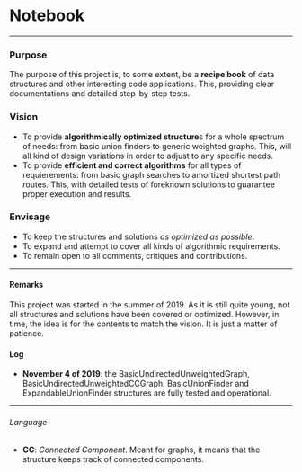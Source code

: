 # Notebook

------------

### Purpose
The purpose of this project is, to some extent, be a **recipe book** of data structures and other interesting code applications. This, providing clear documentations and detailed step-by-step tests.

### Vision
- To provide **algorithmically optimized structure**s for a whole spectrum of needs: from basic union finders to generic weighted graphs. This, will all kind of design variations in order to adjust to any specific needs.
- To provide **efficient and correct algorithms** for all types of requierements: from basic graph searches to amortized shortest path routes. This, with detailed tests of foreknown solutions to guarantee proper execution and results.

### Envisage
- To keep the structures and solutions *as optimized as possible*.
- To expand and attempt to cover all kinds of algorithmic requirements.
- To remain open to all comments, critiques and contributions.

------------

#### Remarks
This project was started in the summer of 2019. As it is still quite young, not all structures and solutions have been covered or optimized. However, in time, the idea is for the contents to match the vision. It is just a matter of patience.

#### Log
- **November 4 of 2019**: the BasicUndirectedUnweightedGraph, BasicUndirectedUnweightedCCGraph, BasicUnionFinder and ExpandableUnionFinder structures are fully tested and operational.

------------

###### Language
- **CC**: *Connected Component*. Meant for graphs, it means that the structure keeps track of connected components.